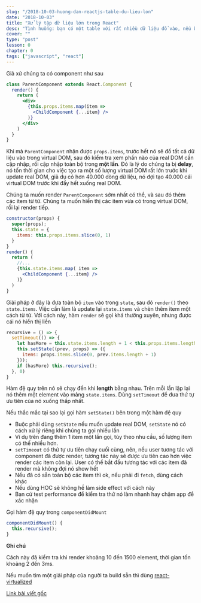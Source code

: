 ```yaml
---
slug: "/2018-10-03-huong-dan-reactjs-table-du-lieu-lon"
date: "2018-10-03"
title: "Xử lý tập dữ liệu lớn trong React"
desc: "Tình huống: bạn có một table với rất nhiều dữ liệu đổ vào, nếu bạn thấy component đó render chậm trên màn hình, đó là lúc cần tái cấu trúc"
cover: ""
type: "post"
lesson: 0
chapter: 0
tags: ["javascript", "react"]
---
```


Giả xử chúng ta có component như sau


```jsx
class ParentComponent extends React.Component {
  render() {
    return (
      <div>
        {this.props.items.map(item =>
          <ChildComponent {...item} />
        )}
      </div>
    )
  }
}
```

Khi mà `ParentComponent` nhận được `props.items`, trước hết nó sẽ đổ tất cả dữ liệu vào trong virtual DOM, sau đó kiểm tra xem phần nào của real DOM cần cập nhập, rồi cập nhập toàn bộ trong **một lần**. Đó là lý do chúng ta bị **delay**, nó tốn thời gian cho việc tạo ra một số lượng virtual DOM rất lớn trước khi update real DOM, giả dụ có hơn 40.000 dòng dữ liệu, nó đợi tạo 40.000 cái virtual DOM trước khi đẩy hết xuống real DOM.

Chúng ta muốn render `ParentComponent` sớm nhất có thể, và sau đó thêm các item từ từ. Chúng ta muốn hiển thị các item vừa có trong virtual DOM, rồi lại render tiếp. 

```jsx
constructor(props) {
  super(props);
  this.state = {
    items: this.props.items.slice(0, 1)
  }
}
render() {
  return (
    //...
    {this.state.items.map( item => 
      <ChildComponent {...item} />
    )}
  )
}
```

Giải pháp ở đây là đưa toàn bộ `item` vào trong `state`, sau đó `render()` theo `state.items`. Việc cần làm là update lại `state.items` và chèn thêm item một cách từ từ. Với cách này, hàm `render` sẽ gọi khá thường xuyên, nhưng được cái nó hiển thị liền

```js
recursive = () => {
  setTimeout(() => {
    let hasMore = this.state.items.length + 1 < this.props.items.length;
    this.setState((prev, props) => ({
      items: props.items.slice(0, prev.items.length + 1)
    }));
    if (hasMore) this.recursive();
  }, 0)
}
```

Hàm đệ quy trên nó sẽ chạy đến khi **length** bằng nhau. Trên mỗi lần lặp lại nó thêm một element vào mảng `state.items`. Dùng `setTimeout` để đưa thứ tự ưu tiên của nó xuống thấp nhất.

Nếu thắc mắc tại sao lại gọi hàm `setState()` bên trong một hàm đệ quy

- Buộc phải dùng `setState` nếu muốn update real DOM, `setState` nó có cách xử lý riêng khi chúng ta gọi nhiều lần
- Ví dụ trên đang thêm 1 item một lần gọi, tùy theo nhu cầu, số lượng item có thế nhiều hơn.
- `setTimeout` có thứ tự ưu tiên chạy cuối cùng, nên, nếu user tương tác với component đã được render, tương tác này sẽ được ưu tiên cao hơn việc render các item còn lại. User có thể bắt đầu tương tác với các item đã render mà không đợi nó show hết
- Nếu đã có sẵn toàn bộ các item thì ok, nếu phải đi `fetch`, dùng cách khác
- Nếu dùng HOC sẽ không hề làm side effect với cách này
- Bạn cứ test performance để kiểm tra thử nó làm nhanh hay chậm app để xác nhận

Gọi hàm đệ quy trong `componentDidMount`

```js
componentDidMount() {
  this.recursive();
}
```

**Ghi chú**

Cách này đã kiểm tra khi render khoảng 10 đến 1500 element, thời gian tốn khoảng 2 đến 3ms.

Nếu muốn tìm một giải pháp của người ta build sẵn thì dùng [react-virtualized](https://github.com/bvaughn/react-virtualized)

[Link bài viết gốc](https://itnext.io/handling-large-lists-and-tables-in-react-238397854625)
